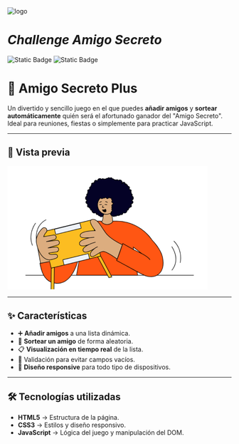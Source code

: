 <img width="500" height="250" alt="logo" src="https://github.com/user-attachments/assets/41eae940-f2b7-4040-8f5f-96c5565bafef" />

# <em >  Challenge Amigo Secreto </em>
<img alt="Static Badge" src="https://img.shields.io/badge/release%20date-July%202025-blue"> <img alt="Static Badge" src="https://img.shields.io/badge/licence%3A-GPL-green">

# 🎁 Amigo Secreto Plus

Un divertido y sencillo juego en el que puedes **añadir amigos** y **sortear automáticamente** quién será el afortunado ganador del "Amigo Secreto".  
Ideal para reuniones, fiestas o simplemente para practicar JavaScript.  

---

## 📸 Vista previa
![Amigo Secreto Plus](assets/amigo-secreto.png)

---

## ✨ Características

- ➕ **Añadir amigos** a una lista dinámica.
- 🎲 **Sortear un amigo** de forma aleatoria.
- 📋 **Visualización en tiempo real** de la lista.
- 🚨 Validación para evitar campos vacíos.
- 📱 **Diseño responsive** para todo tipo de dispositivos.

---

## 🛠️ Tecnologías utilizadas

- **HTML5** → Estructura de la página.
- **CSS3** → Estilos y diseño responsivo.
- **JavaScript** → Lógica del juego y manipulación del DOM.

